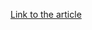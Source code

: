 [Link to the article](https://labs.nettitude.com/blog/a-quick-analysis-of-the-latest-shadow-brokers-dump/)
